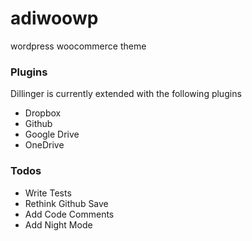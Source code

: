 # adiwoowp
wordpress woocommerce theme

### Plugins

Dillinger is currently extended with the following plugins

* Dropbox
* Github
* Google Drive
* OneDrive

### Todos

 - Write Tests
 - Rethink Github Save
 - Add Code Comments
 - Add Night Mode